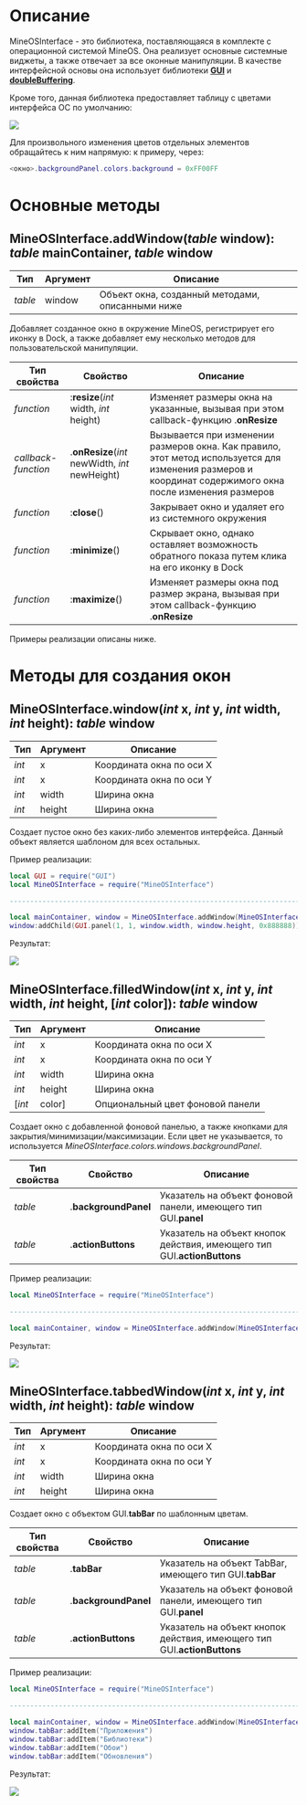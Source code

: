 
Oписание
======

MineOSInterface - это библиотека, поставляющаяся в комплекте с операционной системой MineOS. Она реализует основные системные виджеты, а также отвечает за все оконные манипуляции. В качестве интерфейсной основы она использует библиотеки **[GUI](https://github.com/IgorTimofeev/OpenComputers/blob/master/Documentation/GUI.md)** и **[doubleBuffering](https://github.com/IgorTimofeev/OpenComputers/blob/master/Documentation/doubleBuffering.md)**.

Кроме того, данная библиотека предоставляет таблицу с цветами интерфейса ОС по умолчанию:

![](https://i.imgur.com/xm40hG3.png)

Для произвольного изменения цветов отдельных элементов обращайтесь к ним напрямую: к примеру, через:

```lua
<окно>.backgroundPanel.colors.background = 0xFF00FF
```

Основные методы
======

MineOSInterface.**addWindow**(*table* window): *table* mainContainer, *table* window
-----------------------------------------------------------

| Тип | Аргумент | Описание |
| ------ | ------ | ------ |
| *table* | window | Объект окна, созданный методами, описанными ниже |

Добавляет созданное окно в окружение MineOS, регистрирует его иконку в Dock, а также добавляет ему несколько методов для пользовательской манипуляции.

| Тип свойства | Свойство |Описание |
| ------ | ------ | ------ |
| *function* | :**resize**(*int* width, *int* height) | Изменяет размеры окна на указанные, вызывая при этом callback-функцию .**onResize** |
| *callback-function* | .**onResize**(*int* newWidth, *int* newHeight) | Вызывается при изменении размеров окна. Как правило, этот метод используется для изменения размеров и координат содержимого окна после изменения размеров |
| *function* | :**close**() | Закрывает окно и удаляет его из системного окружения |
| *function* | :**minimize**() | Скрывает окно, однако оставляет возможность обратного показа путем клика на его иконку в Dock |
| *function* | :**maximize**() | Изменяет размеры окна под размер экрана, вызывая при этом callback-функцию .**onResize** |

Примеры реализации описаны ниже.

Методы для создания окон
======

MineOSInterface.**window**(*int* x, *int* y, *int* width, *int* height): *table* window
-----------------------------------------------------------

| Тип | Аргумент | Описание |
| ------ | ------ | ------ |
| *int* | x | Координата окна по оси X |
| *int* | x | Координата окна по оси Y |
| *int* | width | Ширина окна |
| *int* | height | Ширина окна |

Создает пустое окно без каких-либо элементов интерфейса. Данный объект является шаблоном для всех остальных.

Пример реализации:

```lua
local GUI = require("GUI")
local MineOSInterface = require("MineOSInterface")

------------------------------------------------------------------------------------------------------

local mainContainer, window = MineOSInterface.addWindow(MineOSInterface.window(1, 1, 88, 25))
window:addChild(GUI.panel(1, 1, window.width, window.height, 0x888888))
```

Результат:

![](https://i.imgur.com/lhrm0z6.png?1)

MineOSInterface.**filledWindow**(*int* x, *int* y, *int* width, *int* height, [*int* color]): *table* window
-----------------------------------------------------------

| Тип | Аргумент | Описание |
| ------ | ------ | ------ |
| *int* | x | Координата окна по оси X |
| *int* | x | Координата окна по оси Y |
| *int* | width | Ширина окна |
| *int* | height | Ширина окна |
| [*int* | color] | Опциональный цвет фоновой панели |

Создает окно с добавленной фоновой панелью, а также кнопками для закрытия/минимизации/максимизации. Если цвет не указывается, то используется *MineOSInterface.colors.windows.backgroundPanel*.

| Тип свойства | Свойство |Описание |
| ------ | ------ | ------ |
| *table* | .**backgroundPanel** | Указатель на объект фоновой панели, имеющего тип GUI.**panel** |
| *table* | .**actionButtons** | Указатель на объект кнопок действия, имеющего тип GUI.**actionButtons** |

Пример реализации:

```lua
local MineOSInterface = require("MineOSInterface")

------------------------------------------------------------------------------------------------------

local mainContainer, window = MineOSInterface.addWindow(MineOSInterface.filledWindow(1, 1, 88, 25, 0xF0F0F0))
```

Результат:

![](https://i.imgur.com/YlCOx68.png?1)

MineOSInterface.**tabbedWindow**(*int* x, *int* y, *int* width, *int* height): *table* window
-----------------------------------------------------------

| Тип | Аргумент | Описание |
| ------ | ------ | ------ |
| *int* | x | Координата окна по оси X |
| *int* | x | Координата окна по оси Y |
| *int* | width | Ширина окна |
| *int* | height | Ширина окна |

Создает окно с объектом GUI.**tabBar** по шаблонным цветам.

| Тип свойства | Свойство |Описание |
| ------ | ------ | ------ |
| *table* | .**tabBar** | Указатель на объект TabBar, имеющего тип GUI.**tabBar** |
| *table* | .**backgroundPanel** | Указатель на объект фоновой панели, имеющего тип GUI.**panel** |
| *table* | .**actionButtons** | Указатель на объект кнопок действия, имеющего тип GUI.**actionButtons** |

Пример реализации:

```lua
local MineOSInterface = require("MineOSInterface")

------------------------------------------------------------------------------------------------------

local mainContainer, window = MineOSInterface.addWindow(MineOSInterface.tabbedWindow(1, 1, 88, 25))
window.tabBar:addItem("Приложения")
window.tabBar:addItem("Библиотеки")
window.tabBar:addItem("Обои")
window.tabBar:addItem("Обновления")
```

Результат:

![](https://i.imgur.com/294FatT.png?1)

